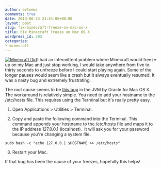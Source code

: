 ```yaml
---
author: evtoews
comments: true
date: 2013-06-23 21:54:00+00:00
layout: post
slug: fix-minecraft-freeze-on-mac-os-x
title: Fix Minecraft Freeze on Mac OS X
wordpress_id: 393
categories:
- minecraft
---
```


[![Minecraft Dirt](http://phymata.files.wordpress.com/2013/06/minecraft-grass.png)](http://phymata.files.wordpress.com/2013/06/minecraft-grass.png)I had an intermittent problem where Minecraft would freeze up on my Mac and just stop working. I would take anywhere from five to thirty seconds to unfreeze before I could start playing again. Some of the longer pauses would seem like a crash but it always eventually resumed. It was a nasty bug and extremely frustrating.

The root cause seems to be [this bug](http://bugs.sun.com/bugdatabase/view_bug.do?bug_id=7180557) in the JVM by Oracle for Mac OS X. The workaround is relatively simple. You need to add your hostname to the /etc/hosts file. This requires using the Terminal but it's really pretty easy.

1. Open Applications > Utilities > Terminal.

2. Copy and paste the following command into the Terminal. This command appends your hostname to the /etc/hosts file and maps it to the IP address 127.0.0.1 (localhost).  It will ask you for your password because you're changing a system file.


`sudo bash -c "echo 127.0.0.1 $HOSTNAME >> /etc/hosts"`


3. Restart your Mac.

If that bug has been the cause of your freezes, hopefully this helps!
